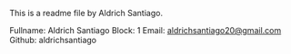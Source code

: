 This is a readme file by Aldrich Santiago.

Fullname:   Aldrich Santiago
Block:      1
Email:      aldrichsantiago20@gmail.com
Github:     aldrichsantiago